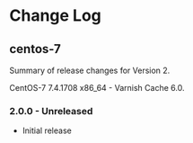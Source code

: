 # Change Log

## centos-7

Summary of release changes for Version 2.

CentOS-7 7.4.1708 x86_64 - Varnish Cache 6.0.

### 2.0.0 - Unreleased

- Initial release